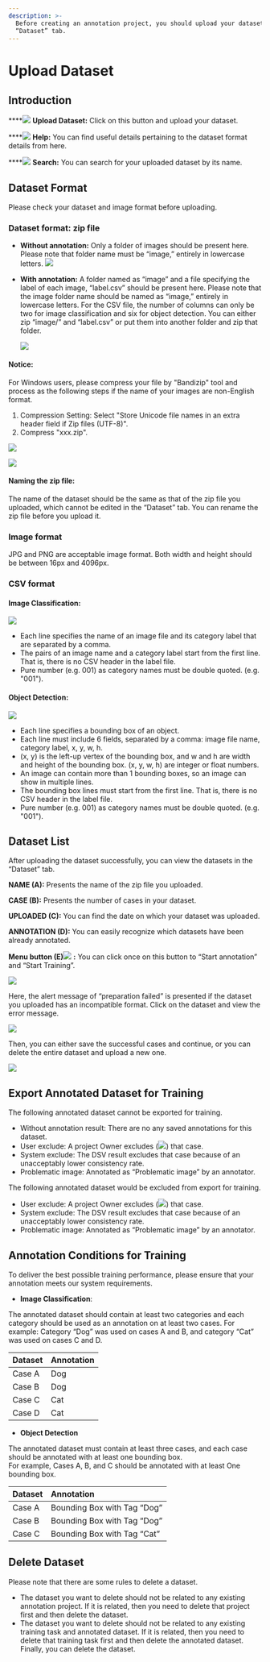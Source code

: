 ```yaml
---
description: >-
  Before creating an annotation project, you should upload your dataset in the
  “Dataset” tab.
---
```


# Upload Dataset

## **Introduction**

\*\*\*\*![](../.gitbook/assets/image%20%2822%29.png) **Upload Dataset:** Click on this button and upload your dataset. 

\*\*\*\*![](../.gitbook/assets/image%20%2819%29.png) **Help:** You can find useful details pertaining to the dataset format details from here. 

\*\*\*\*![](../.gitbook/assets/image%20%289%29.png) **Search:** You can search for your uploaded dataset by its name.

## Dataset Format

Please check your dataset and image format before uploading. 

### Dataset format: zip file

* **Without annotation:** Only a folder of images should be present here. Please note that folder name must be “image,” entirely in lowercase letters.   ![](../.gitbook/assets/picture1%20%281%29.png) 
* **With annotation:** A folder named as “image” and a file specifying the label of each image, “label.csv” should be present here. Please note that the image folder name should be named as “image,” entirely in lowercase letters. For the CSV file, the number of columns can only be two for image classification and six for object detection. You can either zip “image/” and “label.csv” or put them into another folder and zip that folder.  

  ![](../.gitbook/assets/picture2%20%281%29.png)

#### Notice:

 For Windows users, please compress your file by "Bandizip" tool and process as the following steps if the name of your images are non-English format.

1. Compression Setting: Select "Store Unicode file names in an extra header field if Zip files \(UTF-8\)".
2. Compress "xxx.zip".

![](../.gitbook/assets/bandizip3.PNG)

![](../.gitbook/assets/bandizip4.PNG)

#### Naming the zip file: 

The name of the dataset should be the same as that of the zip file you uploaded, which cannot be edited in the “Dataset” tab. You can rename the zip file before you upload it.

### Image format

JPG and PNG are acceptable image format. Both width and height should be between 16px and 4096px.

### CSV format

#### Image Classification:

![](../.gitbook/assets/picture65.png)

* Each line specifies the name of an image file and its category label that are separated by a comma.
* The pairs of an image name and a category label start from the first line. That is, there is no CSV header in the label file.
* Pure number \(e.g. 001\) as category names must be double quoted. \(e.g. "001"\).

#### Object Detection:

![](../.gitbook/assets/picture66.png)

* Each line specifies a bounding box of an object.
* Each line must include 6 fields, separated by a comma: image file name, category label, x, y, w, h.
* \(x, y\) is the left-up vertex of the bounding box, and w and h are width and height of the bounding box. \(x, y, w, h\) are integer or float numbers.
* An image can contain more than 1 bounding boxes, so an image can show in multiple lines.
* The bounding box lines must start from the first line. That is, there is no CSV header in the label file.
* Pure number \(e.g. 001\) as category names must be double quoted. \(e.g. "001"\).

## Dataset List

After uploading the dataset successfully, you can view the datasets in the “Dataset” tab. 

**NAME \(A\):** Presents the name of the zip file you uploaded. 

**CASE \(B\):** Presents the number of cases in your dataset.

**UPLOADED \(C\):** You can find the date on which your dataset was uploaded. 

**ANNOTATION \(D\):** You can easily recognize which datasets have been already annotated. 

**Menu button \(E\)**![](../.gitbook/assets/image%20%286%29.png) **:** You can click once on this button to “Start annotation” and “Start Training”.

![](../.gitbook/assets/picture60.png)

Here, the alert message of “preparation failed” is presented if the dataset you uploaded has an incompatible format. Click on the dataset and view the error message.

![](../.gitbook/assets/picture58.png)

Then, you can either save the successful cases and continue, or you can delete the entire dataset and upload a new one.

![](../.gitbook/assets/picture59.png)

## Export Annotated Dataset for Training

The following annotated dataset cannot be exported for training.

* Without annotation result: There are no any saved annotations for this dataset. 
* User exclude: A project Owner excludes \(![](../.gitbook/assets/image%20%2814%29.png)\) that case. 
* System exclude: The DSV result excludes that case because of an unacceptably lower consistency rate. 
* Problematic image: Annotated as “Problematic image” by an annotator. 

The following annotated dataset would be excluded from export for training. 

* User exclude: A project Owner excludes \(![](../.gitbook/assets/image%20%2814%29.png)\) that case. 
* System exclude: The DSV result excludes that case because of an unacceptably lower consistency rate. 
* Problematic image: Annotated as “Problematic image” by an annotator.

## Annotation Conditions for Training

To deliver the best possible training performance, please ensure that your annotation meets our system requirements.

*   **Image Classification**:

The annotated dataset should contain at least two categories and each category should be used as an annotation on at least two cases. For example: Category “Dog” was used on cases A and B, and category “Cat” was used on cases C and D.

| Dataset | Annotation |
| :--- | :--- |
| Case A | Dog |
| Case B | Dog |
| Case C | Cat |
| Case D | Cat |

*  **Object Detection**

The annotated dataset must contain at least three cases, and each case should be annotated with at least one bounding box.  
For example, Cases A, B, and C should be annotated with at least One bounding box.

| Dataset | Annotation |
| :--- | :--- |
| Case A | Bounding Box with Tag “Dog” |
| Case B | Bounding Box with Tag “Dog” |
| Case C | Bounding Box with Tag “Cat” |

## Delete Dataset

Please note that there are some rules to delete a dataset.

* The dataset you want to delete should not be related to any existing annotation project. If it is related, then you need to delete that project first and then delete the dataset.
* The dataset you want to delete should not be related to any existing training task and annotated dataset. If it is related, then you need to delete that training task first and then delete the annotated dataset. Finally, you can delete the dataset.

